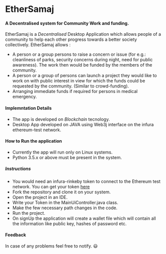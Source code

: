 # EtherSamaj
#### A  Decentralised system for Community Work and funding.

EtherSamaj is a *Decentralised* Desktop Application which allows people of a community to help each other progress towards a better society collectively. EtherSamaj allows :
* A person or a group persons to raise a concern or issue (for e.g.: cleanliness of parks, security concerns during night, need for public awareness). The work then would be funded by the members of the community.
* A person or a group of persons can launch a project they would like to work on with public interest in view for which the funds could be requested by the community. (Similar to crowd-funding).
* Arranging immediate funds if required for persons in medical emergency.

#### Implemntation Details
* The app is developed on *Blockchain* tecnology.
* Desktop App developed on JAVA using Web3j interface on the infura ethereum-test network.

#### How to Run the application
* Currently the app will run only on Linux systems.
* Python 3.5.x or above must be present in the system.

##### Instructions
* You would need an infura-rinkeby token to connect to the Ethereum test network. You can get your token [ here ](https://infura.io/signup)
* Fork the repository and clone it on your system.
* Open the project in an IDE.
* Write your Token in the MainUiController.java class.
* Make the few necessary path changes in the code.
* Run the project.
* On signUp the application will create a wallet file which will contain all the information like public key, hashes of password etc.

#### Feedback
In case of any problems feel free to notify. :smiley:
